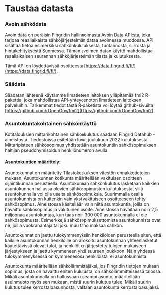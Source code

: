# Taustaa datasta

### Avoin sähködata

Avoin data on peräisin Fingridin hallinnoimasta Avoin Data API:sta, joka tarjoaa reaaliaikaista sähköjärjestelmän dataa avoimessa muodossa. API sisältää tietoa esimerkiksi sähkönkulutuksesta, tuotannosta, siirrosta ja hintakehityksestä Suomessa. Tämän avoimen datan käyttö mahdollistaa reaaliaikaisen seurannan sähköjärjestelmän tilasta ja kulutuksesta.

Tämä API on löydettävissä osoitteesta [https://data.fingrid.fi/fi/](https://data.fingrid.fi/fi/).

### Säädata

Säädatan lähteenä käytämme Ilmatieteen laitoksen ylläpitämää fmi2 R-pakettia, joka mahdollistaa API-yhteydenoton Ilmatieteen laitoksen palveluihin. Tarkemmat tiedot tästä R-paketista voi löytää github-sivuilta [https://github.com/rOpenGov/fmi2](https://github.com/rOpenGov/fmi2).

### Asuntokuntakohtainen sähkönkäyttö 

Kotitalouksien mittarikohtainen sähkönkulutus saadaan Fingrid Datahub -aineistosta. Tiedostoissa esitetään luvut joulukuun 2022 kulutuksesta. Mittaripisteen sähkösopimus yhdistetään asuntokuntiin sähkösopimuksen haltijan pseudonymisoidun henkilönumeron avulla.

#### Asuntokuntien määrittely:

Asuntokunnat on määritelty Tilastokeskuksen väestön ennakkotietojen mukaan. Asuntokunnan kotikunta määritellään vakituisen osoitteen sijaintikunnan perusteella. Asuntokunnan sähkönkulutus lasketaan kaikkien asuntokunnan hallussa olevien sähkösopimusten kulutuksesta, sillä asuntokunnalla voi olla useita sähkösopimuksia. Suurimmalla osalla asuntokunnista on kuitenkin vain yksi vakituiseen osoitteeseen tehty sähkösopimus. Aineistossa käsitellään vain niitä asuntokuntia, joilla on havaittu sähkösopimus ja vakituinen osoite. Aineistossa havaitaan noin 2,5 miljoonaa asuntokuntaa, kun taas noin 300 000 asuntokunnalla ei ole sähkösopimusta. Esimerkkejä sähkösopimuksettomista asuntokunnista ovat ne, joilla vuokranantaja tai joku muu taho maksaa sähkön.

Asuntokunnat on jaettu tulokymmenyksiin henkilöiden perusteella siten, että kaikille asuntokunnan henkilöille on allokoitu asuntokunnan yhteenlasketut käytettävissä olevat tulot, ja henkilöt on järjestetty tulojen mukaiseen järjestykseen ja jaettu kymmeneen yhtä suureen joukkoon. Näin yhdessä tulokymmenyksessä on kymmenesosa henkilöistä, ei asuntokunnista.

Asuntokunta määritellään sähkölämmittäjäksi, jos Fingridin tietojen mukaan sopimus, josta on havaittu eniten kulutusta, on sähkölämmitteisessä talossa. Mikäli asuntokunnalla on hallussaan useampi asunto, määritellään asuinmuoto myös sen mukaan, mistä suurin kulutus tulee. Mikäli suurin kulutus tulee kerrostaloasunnosta, valitaan asuntokunta kerrostaloasujaksi. 


